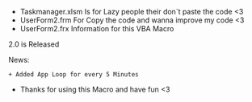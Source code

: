 + Taskmanager.xlsm Is for Lazy people their don´t paste the code <3
+ UserForm2.frm For Copy the code and wanna improve my code <3
+ UserForm2.frx Information for this VBA Macro 

2.0 is Released

  News:
  
    + Added App Loop for every 5 Minutes

* Thanks for using this Macro and have fun <3
